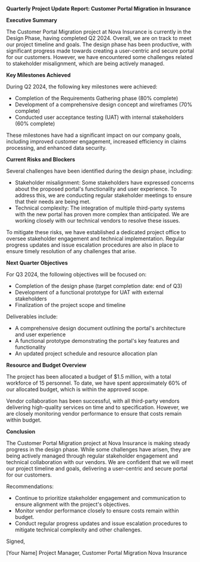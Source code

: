 **Quarterly Project Update Report: Customer Portal Migration in Insurance**

**Executive Summary**

The Customer Portal Migration project at Nova Insurance is currently in the Design Phase, having completed Q2 2024. Overall, we are on track to meet our project timeline and goals. The design phase has been productive, with significant progress made towards creating a user-centric and secure portal for our customers. However, we have encountered some challenges related to stakeholder misalignment, which are being actively managed.

**Key Milestones Achieved**

During Q2 2024, the following key milestones were achieved:

* Completion of the Requirements Gathering phase (80% complete)
* Development of a comprehensive design concept and wireframes (70% complete)
* Conducted user acceptance testing (UAT) with internal stakeholders (60% complete)

These milestones have had a significant impact on our company goals, including improved customer engagement, increased efficiency in claims processing, and enhanced data security.

**Current Risks and Blockers**

Several challenges have been identified during the design phase, including:

* Stakeholder misalignment: Some stakeholders have expressed concerns about the proposed portal's functionality and user experience. To address this, we are conducting regular stakeholder meetings to ensure that their needs are being met.
* Technical complexity: The integration of multiple third-party systems with the new portal has proven more complex than anticipated. We are working closely with our technical vendors to resolve these issues.

To mitigate these risks, we have established a dedicated project office to oversee stakeholder engagement and technical implementation. Regular progress updates and issue escalation procedures are also in place to ensure timely resolution of any challenges that arise.

**Next Quarter Objectives**

For Q3 2024, the following objectives will be focused on:

* Completion of the design phase (target completion date: end of Q3)
* Development of a functional prototype for UAT with external stakeholders
* Finalization of the project scope and timeline

Deliverables include:

* A comprehensive design document outlining the portal's architecture and user experience
* A functional prototype demonstrating the portal's key features and functionality
* An updated project schedule and resource allocation plan

**Resource and Budget Overview**

The project has been allocated a budget of $1.5 million, with a total workforce of 15 personnel. To date, we have spent approximately 60% of our allocated budget, which is within the approved scope.

Vendor collaboration has been successful, with all third-party vendors delivering high-quality services on time and to specification. However, we are closely monitoring vendor performance to ensure that costs remain within budget.

**Conclusion**

The Customer Portal Migration project at Nova Insurance is making steady progress in the design phase. While some challenges have arisen, they are being actively managed through regular stakeholder engagement and technical collaboration with our vendors. We are confident that we will meet our project timeline and goals, delivering a user-centric and secure portal for our customers.

Recommendations:

* Continue to prioritize stakeholder engagement and communication to ensure alignment with the project's objectives.
* Monitor vendor performance closely to ensure costs remain within budget.
* Conduct regular progress updates and issue escalation procedures to mitigate technical complexity and other challenges.

Signed,

[Your Name]
Project Manager, Customer Portal Migration
Nova Insurance
